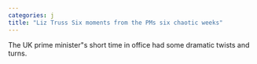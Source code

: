 ```yaml
---
categories: j
title: "Liz Truss Six moments from the PMs six chaotic weeks"
---
```

The UK prime minister"s short time in office had some dramatic twists and turns.